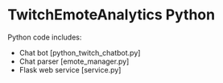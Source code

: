 # TwitchEmoteAnalytics Python

Python code includes:
- Chat bot [python_twitch_chatbot.py]
- Chat parser [emote_manager.py]
- Flask web service [service.py]

